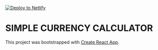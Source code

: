 <!-- Markdown snippet -->
[![Deploy to Netlify](https://www.netlify.com/img/deploy/button.svg)](https://app.netlify.com/start/deploy?repository=https://github.com/netlify/netlify-statuskit)

# SIMPLE CURRENCY CALCULATOR

This project was bootstrapped with [Create React App](https://github.com/facebookincubator/create-react-app).

